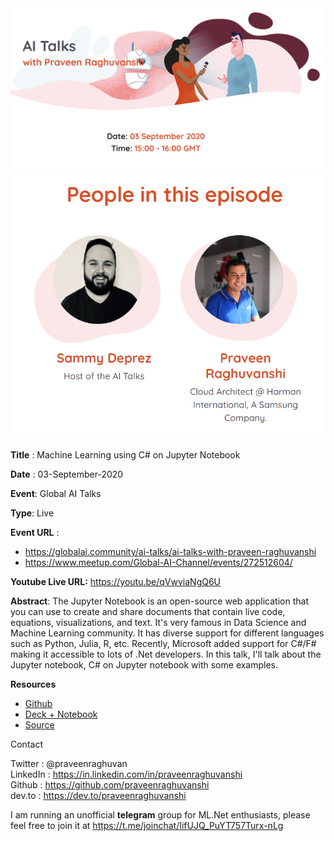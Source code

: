 

<img src=".\assets\global-ai-community-praveen.png" alt="Global AI talks" style="zoom:80%;" />

<img src=".\assets\global-ai-community-praveen-host.png" alt="Sammy and Praveen" style="zoom:80%;" />

**Title** : Machine Learning using C# on Jupyter Notebook

**Date** : 03-September-2020

**Event**: Global AI Talks

**Type**: Live 

**Event URL** :

- https://globalai.community/ai-talks/ai-talks-with-praveen-raghuvanshi
- https://www.meetup.com/Global-AI-Channel/events/272512604/

**Youtube Live URL:** https://youtu.be/qVwviaNgQ6U

**Abstract**: The Jupyter Notebook is an open-source web application that you can use to create and share documents that contain live code, equations, visualizations, and text. It's very famous in Data Science and Machine Learning community. It has diverse support for different languages such as Python, Julia, R, etc. Recently, Microsoft added support for C#/F# making it accessible to lots of .Net developers. In this talk, I'll talk about the Jupyter notebook, C# on Jupyter notebook with some examples.

**Resources**

- [Github](https://github.com/praveenraghuvanshi/tech-sessions/tree/master/03092020-Global-AI-Community)
- [Deck + Notebook](https://github.com/praveenraghuvanshi/tech-sessions/blob/master/03092020-Global-AI-Community/Global-AI-Community.ipynb)
- [Source](https://github.com/praveenraghuvanshi/tech-sessions/tree/master/03092020-Global-AI-Community/src/Classification(Binary))

Contact

Twitter : @praveenraghuvan\
LinkedIn : https://in.linkedin.com/in/praveenraghuvanshi \
Github : https://github.com/praveenraghuvanshi \
dev.to : https://dev.to/praveenraghuvanshi

I am running an unofficial **telegram** group for ML.Net enthusiasts, please feel free to join it at https://t.me/joinchat/IifUJQ_PuYT757Turx-nLg


